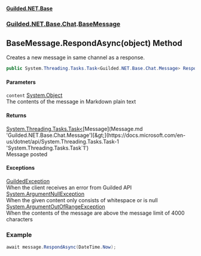 #### [Guilded.NET.Base](Guilded_NET_Base.md 'Guilded.NET.Base')
### [Guilded.NET.Base.Chat](Guilded_NET_Base.md#Guilded_NET_Base_Chat 'Guilded.NET.Base.Chat').[BaseMessage](BaseMessage.md 'Guilded.NET.Base.Chat.BaseMessage')
## BaseMessage.RespondAsync(object) Method
Creates a new message in same channel as a response.  
```csharp
public System.Threading.Tasks.Task<Guilded.NET.Base.Chat.Message> RespondAsync(object content);
```
#### Parameters
<a name='Guilded_NET_Base_Chat_BaseMessage_RespondAsync(object)_content'></a>
`content` [System.Object](https://docs.microsoft.com/en-us/dotnet/api/System.Object 'System.Object')  
The contents of the message in Markdown plain text
  
#### Returns
[System.Threading.Tasks.Task&lt;](https://docs.microsoft.com/en-us/dotnet/api/System.Threading.Tasks.Task-1 'System.Threading.Tasks.Task`1')[Message](Message.md 'Guilded.NET.Base.Chat.Message')[&gt;](https://docs.microsoft.com/en-us/dotnet/api/System.Threading.Tasks.Task-1 'System.Threading.Tasks.Task`1')  
Message posted
#### Exceptions
[GuildedException](GuildedException.md 'Guilded.NET.Base.GuildedException')  
When the client receives an error from Guilded API
[System.ArgumentNullException](https://docs.microsoft.com/en-us/dotnet/api/System.ArgumentNullException 'System.ArgumentNullException')  
When the given content only consists of whitespace or is null
[System.ArgumentOutOfRangeException](https://docs.microsoft.com/en-us/dotnet/api/System.ArgumentOutOfRangeException 'System.ArgumentOutOfRangeException')  
When the contents of the message are above the message limit of 4000 characters
### Example
```csharp
await message.RespondAsync(DateTime.Now);  
```
